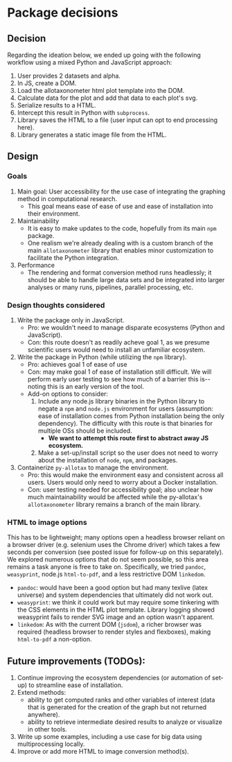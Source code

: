 # Package decisions

## Decision
Regarding the ideation below, we ended up going with the following workflow using a mixed Python and JavaScript approach:
1. User provides 2 datasets and alpha.
1. In JS, create a DOM.
1. Load the allotaxonometer html plot template into the DOM.
1. Calculate data for the plot and add that data to each plot's svg.
1. Serialize results to a HTML.
1. Intercept this result in Python with `subprocess`.
1. Library saves the HTML to a file (user input can opt to end processing here).
1. Library generates a static image file from the HTML.


## Design

### Goals
1. Main goal: User accessibility for the use case of integrating the graphing method in computational research.
    - This goal means ease of ease of use and ease of installation into their environment.
1. Maintainability
    - It is easy to make updates to the code, hopefully from its main `npm` package.
    - One realism we're already dealing with is a custom branch of the main `allotaxonometer` library that enables minor customization to facilitate the Python integration.
1. Performance
    - The rendering and format conversion method runs headlessly; it should be able to handle large data sets and be integrated into larger analyses or many runs, pipelines, parallel processing, etc.

### Design thoughts considered
1. Write the package only in JavaScript.
    - Pro: we wouldn't need to manage disparate ecosystems (Python and JavaScript).
    - Con: this route doesn't as readily acheve goal 1, as we presume scientific users would need to install an unfamiliar ecosystem.
1. Write the package in Python (while utilizing the `npm` library).
    - Pro: achieves goal 1 of ease of use
    - Con: may make goal 1 of ease of installation still difficult. We will perform early user testing to see how much of a barrier this is--noting this is an early version of the tool.
    - Add-on options to consider:
        1. Include any node.js library binaries in the Python library to negate a `npm` and `node.js` environment for users (assumption: ease of installation comes from Python installation being the only dependency). The difficulty with this route is that binaries for multiple OSs should be included.
            - **We want to attempt this route first to abstract away JS ecosystem.**
        1. Make a set-up/install script so the user does not need to worry about the installation of `node`, `npm`, and packages.
1. Containerize `py-allotax` to manage the environment.
    - Pro: this would make the environment easy and consistent across all users. Users would only need to worry about a Docker installation.
    - Con: user testing needed for accessibility goal; also unclear how much maintainability would be affected while the py-allotax's `allotaxonometer` library remains a branch of the main library.

 ### HTML to image options

 This has to be lightweight; many options open a headless browser reliant on a browser driver (e.g. selenium uses the Chrome driver) which takes a few seconds per conversion (see posted issue for follow-up on this separately). We explored numerous options that do not seem possible, so this area remains a task anyone is free to take on. Specifically, we tried `pandoc`, `weasyprint`, node.js `html-to-pdf`, and a less restrictive DOM `linkedom`.
 - `pandoc`: would have been a good option but had many texlive (latex universe) and system dependencies that ultimately did not work out.
 - `weasyprint`: we think it could work but may require some tinkering with the CSS elements in the HTML plot template. Library logging showed weasyprint fails to render SVG image and an option wasn't apparent.
 - `linkedom`: As with the current DOM (`jsdom`), a richer browser was required (headless browser to render styles and flexboxes), making `html-to-pdf` a non-option.

## Future improvements (TODOs):
1. Continue improving the ecosystem dependencies (or automation of set-up) to streamline ease of installation.
1. Extend methods:
    - ability to get computed ranks and other variables of interest (data that is generated for the creation of the graph but not returned anywhere).
    - ability to retrieve intermediate desired results to analyze or visualize in other tools.
1. Write up some examples, including a use case for big data using multiprocessing locally.
1. Improve or add more HTML to image conversion method(s).